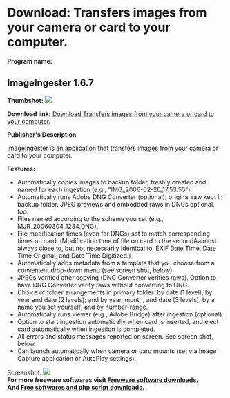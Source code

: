 # Download: Transfers images from your camera or card to your computer.

**Program name:**

## ImageIngester 1.6.7

  
**Thumbshot:** ![](http://www.freewarefiles.com/screenshot/imageingester_md.gif)   
  
**Download link:** [Download Transfers images from your camera or card to your computer.](http://freesoftwares.boysofts.com/ImageIngester_program_21303.html)  
  


**Publisher's Description**  
  


ImageIngester is an application that transfers images from your camera or card to your computer. 

**Features:**

  * Automatically copies images to backup folder, freshly created and named for each ingestion (e.g., "IMG_2006-02-26_17.53.55"). 
  * Automatically runs Adobe DNG Converter (optional); original raw kept in backup folder. JPEG previews and embedded raws in DNGs optional, too. 
  * Files named according to the scheme you set (e.g., MJR_20060304_1234.DNG). 
  * File modification times (even for DNGs) set to match corresponding times on card. (Modification time of file on card to the secondAalmost always close to, but not necessarily identical to, EXIF Date Time, Date Time Original, and Date Time Digitized.) 
  * Automatically adds metadata from a template that you choose from a convenient drop-down menu (see screen shot, below). 
  * JPEGs verified after copying (DNG Converter verifies raws). Option to have DNG Converter verify raws without converting to DNG. 
  * Choice of folder arrangements in primary folder: by date (1 level); by year and date (2 levels); and by year, month, and date (3 levels); by a name you set yourself; and by number-range. 
  * Automatically runs viewer (e.g., Adobe Bridge) after ingestion (optional). 
  * Option to start ingestion automatically when card is inserted, and eject card automatically when ingestion is completed. 
  * All errors and status messages reported on screen. See screen shot, below. 
  * Can launch automatically when camera or card mounts (set via Image Capture application or AutoPlay settings). 

  
  
Screenshot: ![](http://www.freewarefiles.com/screenshot/imageingester.gif)   
**For more freeware softwares visit [Freeware software downloads.](http://freesoftwares.boysofts.com/)**   
**And [Free softwares and php script downloads.](http://www.boysofts.com/)**
